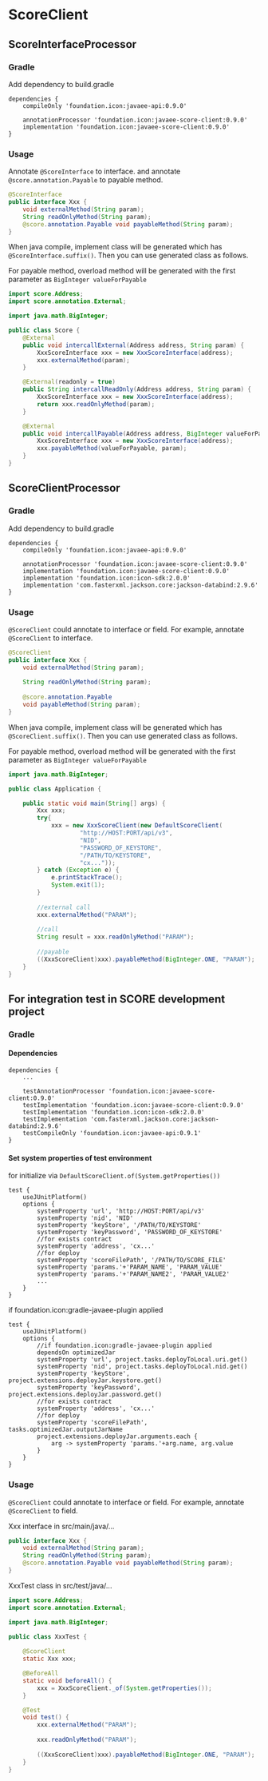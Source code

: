 # ScoreClient

## ScoreInterfaceProcessor

### Gradle
Add dependency to build.gradle
````
dependencies {
    compileOnly 'foundation.icon:javaee-api:0.9.0'
    
    annotationProcessor 'foundation.icon:javaee-score-client:0.9.0'
    implementation 'foundation.icon:javaee-score-client:0.9.0'
}
````

### Usage
Annotate `@ScoreInterface` to interface. and annotate `@score.annotation.Payable` to payable method.
````java
@ScoreInterface
public interface Xxx {
    void externalMethod(String param);
    String readOnlyMethod(String param);
    @score.annotation.Payable void payableMethod(String param);
}
````

When java compile, implement class will be generated which has `@ScoreInterface.suffix()`.
Then you can use generated class as follows.

For payable method, overload method will be generated with the first parameter as `BigInteger valueForPayable`

````java
import score.Address;
import score.annotation.External;

import java.math.BigInteger;

public class Score {
    @External
    public void intercallExternal(Address address, String param) {
        XxxScoreInterface xxx = new XxxScoreInterface(address);
        xxx.externalMethod(param);
    }

    @External(readonly = true)
    public String intercallReadOnly(Address address, String param) {
        XxxScoreInterface xxx = new XxxScoreInterface(address);
        return xxx.readOnlyMethod(param);
    }

    @External
    public void intercallPayable(Address address, BigInteger valueForPayable, String param) {
        XxxScoreInterface xxx = new XxxScoreInterface(address);
        xxx.payableMethod(valueForPayable, param);
    }
}
````

## ScoreClientProcessor

### Gradle
Add dependency to build.gradle
````
dependencies {
    compileOnly 'foundation.icon:javaee-api:0.9.0'
    
    annotationProcessor 'foundation.icon:javaee-score-client:0.9.0'
    implementation 'foundation.icon:javaee-score-client:0.9.0'
    implementation 'foundation.icon:icon-sdk:2.0.0'
    implementation 'com.fasterxml.jackson.core:jackson-databind:2.9.6'
}
````

### Usage
`@ScoreClient` could annotate to interface or field.
For example, annotate `@ScoreClient` to interface.

````java
@ScoreClient
public interface Xxx {    
    void externalMethod(String param);
    
    String readOnlyMethod(String param);
    
    @score.annotation.Payable
    void payableMethod(String param);
}
````

When java compile, implement class will be generated which has `@ScoreClient.suffix()`.
Then you can use generated class as follows.

For payable method, overload method will be generated with the first parameter as `BigInteger valueForPayable`

````java
import java.math.BigInteger;

public class Application {

    public static void main(String[] args) {
        Xxx xxx;
        try{
            xxx = new XxxScoreClient(new DefaultScoreClient(
                    "http://HOST:PORT/api/v3",
                    "NID",
                    "PASSWORD_OF_KEYSTORE", 
                    "/PATH/TO/KEYSTORE",
                    "cx..."));
        } catch (Exception e) {
            e.printStackTrace();
            System.exit(1);
        }
        
        //external call
        xxx.externalMethod("PARAM");
        
        //call
        String result = xxx.readOnlyMethod("PARAM");
        
        //payable
        ((XxxScoreClient)xxx).payableMethod(BigInteger.ONE, "PARAM");
    }    
}
````

## For integration test in SCORE development project

### Gradle

#### Dependencies
````
dependencies {
    ...
    
    testAnnotationProcessor 'foundation.icon:javaee-score-client:0.9.0'
    testImplementation 'foundation.icon:javaee-score-client:0.9.0'
    testImplementation 'foundation.icon:icon-sdk:2.0.0'
    testImplementation 'com.fasterxml.jackson.core:jackson-databind:2.9.6'
    testCompileOnly 'foundation.icon:javaee-api:0.9.1'
}
````

#### Set system properties of test environment
for initialize via `DefaultScoreClient.of(System.getProperties())`

````
test {
    useJUnitPlatform()
    options {
        systemProperty 'url', 'http://HOST:PORT/api/v3'
        systemProperty 'nid', 'NID'
        systemProperty 'keyStore', '/PATH/TO/KEYSTORE'
        systemProperty 'keyPassword', 'PASSWORD_OF_KEYSTORE'
        //for exists contract
        systemProperty 'address', 'cx...'
        //for deploy
        systemProperty 'scoreFilePath', '/PATH/TO/SCORE_FILE'
        systemProperty 'params.'+'PARAM_NAME', 'PARAM_VALUE'
        systemProperty 'params.'+'PARAM_NAME2', 'PARAM_VALUE2'
        ...
    }
}
````

if foundation.icon:gradle-javaee-plugin applied
````
test {
    useJUnitPlatform()
    options {
        //if foundation.icon:gradle-javaee-plugin applied
        dependsOn optimizedJar
        systemProperty 'url', project.tasks.deployToLocal.uri.get()
        systemProperty 'nid', project.tasks.deployToLocal.nid.get()
        systemProperty 'keyStore', project.extensions.deployJar.keystore.get()
        systemProperty 'keyPassword', project.extensions.deployJar.password.get()
        //for exists contract
        systemProperty 'address', 'cx...'
        //for deploy
        systemProperty 'scoreFilePath', tasks.optimizedJar.outputJarName
        project.extensions.deployJar.arguments.each {
            arg -> systemProperty 'params.'+arg.name, arg.value
        }
    }
}
````

### Usage
`@ScoreClient` could annotate to interface or field.
For example, annotate `@ScoreClient` to field.

Xxx interface in src/main/java/...
````java
public interface Xxx {
    void externalMethod(String param);
    String readOnlyMethod(String param);
    @score.annotation.Payable void payableMethod(String param);
}
````

XxxTest class in src/test/java/...
````java
import score.Address;
import score.annotation.External;

import java.math.BigInteger;

public class XxxTest {
    
    @ScoreClient
    static Xxx xxx;

    @BeforeAll
    static void beforeAll() {
        xxx = XxxScoreClient._of(System.getProperties());
    }

    @Test
    void test() {
        xxx.externalMethod("PARAM");
        
        xxx.readOnlyMethod("PARAM");
        
        ((XxxScoreClient)xxx).payableMethod(BigInteger.ONE, "PARAM");
    }
}
````
